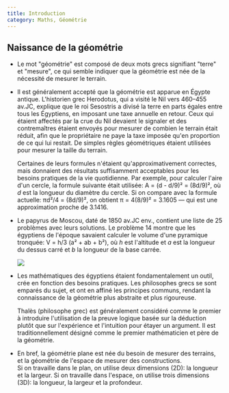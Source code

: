 ```yaml
---
title: Introduction
category: Maths, Géométrie
---
```


## Naissance de la géométrie

* Le mot "géométrie" est composé de deux mots grecs signifiant "terre" et "mesure", ce qui semble indiquer que la géométrie est née de la nécessité de mesurer le terrain.

* Il est généralement accepté que la géométrie est apparue en Égypte antique. L'historien grec Herodotus, qui a visité le Nil vers 460–455 av.JC, explique que le roi Sesostris a divisé la terre en parts égales entre tous les Égyptiens, en imposant une taxe annuelle en retour. Ceux qui étaient affectés par la crue du Nil devaient le signaler et des contremaîtres étaient envoyés pour mesurer de combien le terrain était réduit, afin que le propriétaire ne paye la taxe imposée qu'en proportion de ce qui lui restait. De simples règles géométriques étaient utilisées pour mesurer la taille du terrain.

  Certaines de leurs formules n'étaient qu'approximativement correctes, mais donnaient des résultats suffisamment acceptables pour les besoins pratiques de la vie quotidienne. Par exemple, pour calculer l'aire d'un cercle, la formule suivante était utilisée: A = (d - d/9)² = (8d/9)², où *d* est la longueur du diamètre du cercle. Si on compare avec la formule actuelle: πd²/4 = (8d/9)², on obtient π = 4(8/9)² = 3.1605 — qui est une approximation proche de 3.1416.

* Le papyrus de Moscou, daté de 1850 av.JC env., contient une liste de 25 problèmes avec leurs solutions. Le problème 14 montre que les égyptiens de l'époque savaient calculer le volume d'une pyramique tronquée: V = h/3 (a² + ab + b²), où *h* est l'altitude et *a* est la longueur du dessus carré et *b* la longueur de la base carrée.

  ![](https://i.imgur.com/jLNm7Hd.png)

* Les mathématiques des égyptiens étaient fondamentalement un outil, crée en fonction des besoins pratiques. Les philosophes grecs se sont emparés du sujet, et ont en affiné les principes communs, rendant la connaissance de la géométrie plus abstraite et plus rigoureuse.

  Thalès (philosophe grec) est généralement considéré comme le premier à introduire l'utilisation de la preuve logique basée sur la déduction plutôt que sur l'expérience et l'intuition pour étayer un argument. Il est traditionnellement désigné comme le premier mathématicien et père de la géométrie.

* En bref, la géométrie plane est née du besoin de mesurer des terrains,  
  et la géométrie de l'espace de mesurer des constructions.  
  Si on travaille dans le plan, on utilise deux dimensions (2D): la longueur et la largeur. Si on travaille dans l'espace, on utilise trois dimensions (3D): la longueur, la largeur et la profondeur.